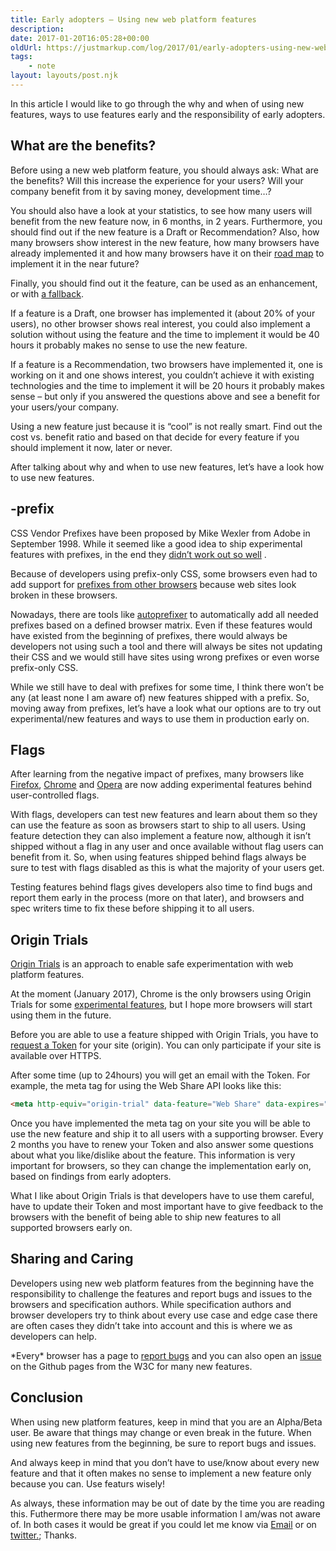 ```yaml
---
title: Early adopters – Using new web platform features
description: 
date: 2017-01-20T16:05:28+00:00
oldUrl: https://justmarkup.com/log/2017/01/early-adopters-using-new-web-platform-features/
tags:
    - note
layout: layouts/post.njk
---
```


In this article I would like to go through the why and when of using new features, ways to use features early and the responsibility of early adopters.

What are the benefits?
----------------------

Before using a new web platform feature, you should always ask: What are the benefits? Will this increase the experience for your users? Will your company benefit from it by saving money, development time…?

You should also have a look at your statistics, to see how many users will benefit from the new feature now, in 6 months, in 2 years. Furthermore, you should find out if the new feature is a Draft or Recommendation? Also, how many browsers show interest in the new feature, how many browsers have already implemented it and how many browsers have it on their [road map](https://www.chromestatus.com/feature/5668769141620736) to implement it in the near future?

Finally, you should find out it the feature, can be used as an enhancement, or with [a fallback](https://justmarkup.com/log/2016/03/on-browser-support/).

If a feature is a Draft, one browser has implemented it (about 20% of your users), no other browser shows real interest, you could also implement a solution without using the feature and the time to implement it would be 40 hours it probably makes no sense to use the new feature.

If a feature is a Recommendation, two browsers have implemented it, one is working on it and one shows interest, you couldn’t achieve it with existing technologies and the time to implement it will be 20 hours it probably makes sense – but only if you answered the questions above and see a benefit for your users/your company.

Using a new feature just because it is “cool” is not really smart. Find out the cost vs. benefit ratio and based on that decide for every feature if you should implement it now, later or never.

After talking about why and when to use new features, let’s have a look how to use new features.

\-prefix
--------

CSS Vendor Prefixes have been proposed by Mike Wexler from Adobe in September 1998. While it seemed like a good idea to ship experimental features with prefixes, in the end they [didn’t work out so well](http://www.glazman.org/weblog/dotclear/index.php?post/2015/07/30/CSS-Vendor-Prefixes) .

Because of developers using prefix-only CSS, some browsers even had to add support for [prefixes from other browsers](https://hacks.mozilla.org/2016/09/firefox-49-fixes-sites-designed-with-webkit-in-mind-and-more/) because web sites look broken in these browsers.

Nowadays, there are tools like [autoprefixer](https://github.com/postcss/autoprefixer) to automatically add all needed prefixes based on a defined browser matrix. Even if these features would have existed from the beginning of prefixes, there would always be developers not using such a tool and there will always be sites not updating their CSS and we would still have sites using wrong prefixes or even worse prefix-only CSS.

While we still have to deal with prefixes for some time, I think there won’t be any (at least none I am aware of) new features shipped with a prefix. So, moving away from prefixes, let’s have a look what our options are to try out experimental/new features and ways to use them in production early on.

Flags
-----

After learning from the negative impact of prefixes, many browsers like [Firefox](about:config), [Chrome](chrome://flags) and [Opera](opera://flags) are now adding experimental features behind user-controlled flags.

With flags, developers can test new features and learn about them so they can use the feature as soon as browsers start to ship to all users. Using feature detection they can also implement a feature now, although it isn’t shipped without a flag in any user and once available without flag users can benefit from it. So, when using features shipped behind flags always be sure to test with flags disabled as this is what the majority of your users get.

Testing features behind flags gives developers also time to find bugs and report them early in the process (more on that later), and browsers and spec writers time to fix these before shipping it to all users.

Origin Trials
-------------

[Origin Trials](https://github.com/jpchase/OriginTrials/blob/gh-pages/explainer.md) is an approach to enable safe experimentation with web platform features.

At the moment (January 2017), Chrome is the only browsers using Origin Trials for some [experimental features](https://github.com/jpchase/OriginTrials/blob/gh-pages/available-trials.md), but I hope more browsers will start using them in the future.

Before you are able to use a feature shipped with Origin Trials, you have to [request a Token](https://docs.google.com/forms/d/e/1FAIpQLSfO0_ptFl8r8G0UFhT0xhV17eabG-erUWBDiKSRDTqEZ_9ULQ/viewform) for your site (origin). You can only participate if your site is available over HTTPS.

After some time (up to 24hours) you will get an email with the Token. For example, the meta tag for using the Web Share API looks like this:

``` html
<meta http-equiv="origin-trial" data-feature="Web Share" data-expires="2017-02-15" content="YOURTOKEN">
```

Once you have implemented the meta tag on your site you will be able to use the new feature and ship it to all users with a supporting browser. Every 2 months you have to renew your Token and also answer some questions about what you like/dislike about the feature. This information is very important for browsers, so they can change the implementation early on, based on findings from early adopters.

What I like about Origin Trials is that developers have to use them careful, have to update their Token and most important have to give feedback to the browsers with the benefit of being able to ship new features to all supported browsers early on.

Sharing and Caring
------------------

Developers using new web platform features from the beginning have the responsibility to challenge the features and report bugs and issues to the browsers and specification authors. While specification authors and browser developers try to think about every use case and edge case there are often cases they didn’t take into account and this is where we as developers can help.

\*Every\* browser has a page to [report bugs](https://bugspencer.com/) and you can also open an [issue](https://github.com/w3c/) on the Github pages from the W3C for many new features.

Conclusion
----------

When using new platform features, keep in mind that you are an Alpha/Beta user. Be aware that things may change or even break in the future. When using new features from the beginning, be sure to report bugs and issues.

And always keep in mind that you don’t have to use/know about every new feature and that it often makes no sense to implement a new feature only because you can. Use featurs wisely!

As always, these information may be out of date by the time you are reading this. Futhermore there may be more usable information I am/was not aware of. In both cases it would be great if you could let me know via [Email](mailto:hallo@justmarkup.com) or on [twitter.](https://twitter.com/justmarkup); Thanks.